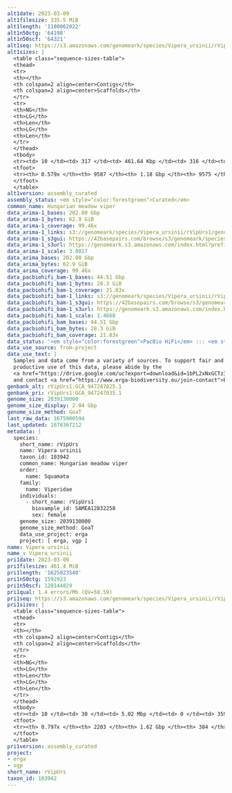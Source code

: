 ```yaml
---
alt1date: 2023-03-09
alt1filesize: 335.5 MiB
alt1length: '1180062022'
alt1n50ctg: '64198'
alt1n50scf: '64321'
alt1seq: https://s3.amazonaws.com/genomeark/species/Vipera_ursinii/rVipUrs1/assembly_curated/rVipUrs1.alt.cur.20230309.fasta.gz
alt1sizes: |
  <table class="sequence-sizes-table">
  <thead>
  <tr>
  <th></th>
  <th colspan=2 align=center>Contigs</th>
  <th colspan=2 align=center>Scaffolds</th>
  </tr>
  <tr>
  <th>NG</th>
  <th>LG</th>
  <th>Len</th>
  <th>LG</th>
  <th>Len</th>
  </tr>
  </thead>
  <tbody>
  <tr><td> 10 </td><td> 317 </td><td> 461.64 Kbp </td><td> 316 </td><td> 461.94 Kbp </td></tr><tr><td> 20 </td><td> 864 </td><td> 310.37 Kbp </td><td> 861 </td><td> 310.99 Kbp </td></tr><tr><td> 30 </td><td> 1669 </td><td> 208.82 Kbp </td><td> 1664 </td><td> 209.16 Kbp </td></tr><tr><td> 40 </td><td> 2893 </td><td> 131.34 Kbp </td><td> 2885 </td><td> 131.69 Kbp </td></tr><tr style="background-color:#cccccc;"><td> 50 </td><td> 5076 </td><td> 64.20 Kbp </td><td> 5065 </td><td> 64.32 Kbp </td></tr><tr><td> 60 </td><td> 0 </td><td>  </td><td> 0 </td><td>  </td></tr><tr><td> 70 </td><td> 0 </td><td>  </td><td> 0 </td><td>  </td></tr><tr><td> 80 </td><td> 0 </td><td>  </td><td> 0 </td><td>  </td></tr><tr><td> 90 </td><td> 0 </td><td>  </td><td> 0 </td><td>  </td></tr><tr><td> 100 </td><td> 0 </td><td>  </td><td> 0 </td><td>  </td></tr></tbody>
  <tfoot>
  <tr><th> 0.579x </th><th> 9587 </th><th> 1.18 Gbp </th><th> 9575 </th><th> 1.18 Gbp </th></tr>
  </tfoot>
  </table>
alt1version: assembly_curated
assembly_status: <em style="color:forestgreen">Curated</em>
common_name: Hungarian meadow viper
data_arima-1_bases: 202.80 Gbp
data_arima-1_bytes: 62.9 GiB
data_arima-1_coverage: 99.46x
data_arima-1_links: s3://genomeark/species/Vipera_ursinii/rVipUrs1/genomic_data/arima/<br>
data_arima-1_s3gui: https://42basepairs.com/browse/s3/genomeark/species/Vipera_ursinii/rVipUrs1/genomic_data/arima/
data_arima-1_s3url: https://genomeark.s3.amazonaws.com/index.html?prefix=species/Vipera_ursinii/rVipUrs1/genomic_data/arima/
data_arima-1_scale: 3.0017
data_arima_bases: 202.80 Gbp
data_arima_bytes: 62.9 GiB
data_arima_coverage: 99.46x
data_pacbiohifi_bam-1_bases: 44.51 Gbp
data_pacbiohifi_bam-1_bytes: 28.3 GiB
data_pacbiohifi_bam-1_coverage: 21.83x
data_pacbiohifi_bam-1_links: s3://genomeark/species/Vipera_ursinii/rVipUrs1/genomic_data/pacbio_hifi/<br>
data_pacbiohifi_bam-1_s3gui: https://42basepairs.com/browse/s3/genomeark/species/Vipera_ursinii/rVipUrs1/genomic_data/pacbio_hifi/
data_pacbiohifi_bam-1_s3url: https://genomeark.s3.amazonaws.com/index.html?prefix=species/Vipera_ursinii/rVipUrs1/genomic_data/pacbio_hifi/
data_pacbiohifi_bam-1_scale: 1.4668
data_pacbiohifi_bam_bases: 44.51 Gbp
data_pacbiohifi_bam_bytes: 28.3 GiB
data_pacbiohifi_bam_coverage: 21.83x
data_status: '<em style="color:forestgreen">PacBio HiFi</em> ::: <em style="color:forestgreen">Arima</em>'
data_use_source: from-project
data_use_text: |
  Samples and data come from a variety of sources. To support fair and
  productive use of this data, please abide by the
  <a href="https://drive.google.com/uc?export=download&id=1bPL2xNxGCTz3HMfL2yt11E2fnYXPU-7s"><em>ERGA Pilot Project Official Guidelines</em></a>
  and contact <a href="https://www.erga-biodiversity.eu/join-contact">ERGA</a> with any questions.
genbank_alt: rVipUrs1:GCA_947247025.1
genbank_pri: rVipUrs1:GCA_947247035.1
genome_size: 2039130000
genome_size_display: 2.04 Gbp
genome_size_method: GoaT
last_raw_data: 1675900594
last_updated: 1678367212
metadata: |
  species:
    short_name: rVipUrs
    name: Vipera ursinii
    taxon_id: 103942
    common_name: Hungarian meadow viper
    order:
      name: Squamata
    family:
      name: Viperidae
    individuals:
      - short_name: rVipUrs1
        biosample_id: SAMEA12832258
        sex: female
    genome_size: 2039130000
    genome_size_method: GoaT
    data_use_project: erga
    project: [ erga, vgp ]
name: Vipera ursinii
name_: Vipera_ursinii
pri1date: 2023-03-09
pri1filesize: 461.4 MiB
pri1length: '1625023540'
pri1n50ctg: 1592923
pri1n50scf: 120144829
pri1qual: 1.4 errors/Mb (QV=58.59)
pri1seq: https://s3.amazonaws.com/genomeark/species/Vipera_ursinii/rVipUrs1/assembly_curated/rVipUrs1.pri.cur.20230309.fasta.gz
pri1sizes: |
  <table class="sequence-sizes-table">
  <thead>
  <tr>
  <th></th>
  <th colspan=2 align=center>Contigs</th>
  <th colspan=2 align=center>Scaffolds</th>
  </tr>
  <tr>
  <th>NG</th>
  <th>LG</th>
  <th>Len</th>
  <th>LG</th>
  <th>Len</th>
  </tr>
  </thead>
  <tbody>
  <tr><td> 10 </td><td> 30 </td><td> 5.02 Mbp </td><td> 0 </td><td> 359.75 Mbp </td></tr><tr><td> 20 </td><td> 76 </td><td> 4.01 Mbp </td><td> 1 </td><td> 294.45 Mbp </td></tr><tr><td> 30 </td><td> 135 </td><td> 2.94 Mbp </td><td> 1 </td><td> 294.45 Mbp </td></tr><tr><td> 40 </td><td> 216 </td><td> 2.12 Mbp </td><td> 2 </td><td> 212.82 Mbp </td></tr><tr style="background-color:#cccccc;"><td> 50 </td><td> 328 </td><td style="background-color:#88ff88;"> 1.59 Mbp </td><td> 4 </td><td style="background-color:#88ff88;"> 120.14 Mbp </td></tr><tr><td> 60 </td><td> 493 </td><td> 0.96 Mbp </td><td> 6 </td><td> 90.32 Mbp </td></tr><tr><td> 70 </td><td> 795 </td><td> 449.59 Kbp </td><td> 8 </td><td> 45.96 Mbp </td></tr><tr><td> 80 </td><td> 0 </td><td>  </td><td> 0 </td><td>  </td></tr><tr><td> 90 </td><td> 0 </td><td>  </td><td> 0 </td><td>  </td></tr><tr><td> 100 </td><td> 0 </td><td>  </td><td> 0 </td><td>  </td></tr></tbody>
  <tfoot>
  <tr><th> 0.797x </th><th> 2203 </th><th> 1.62 Gbp </th><th> 384 </th><th> 1.63 Gbp </th></tr>
  </tfoot>
  </table>
pri1version: assembly_curated
project:
- erga
- vgp
short_name: rVipUrs
taxon_id: 103942
---
```

